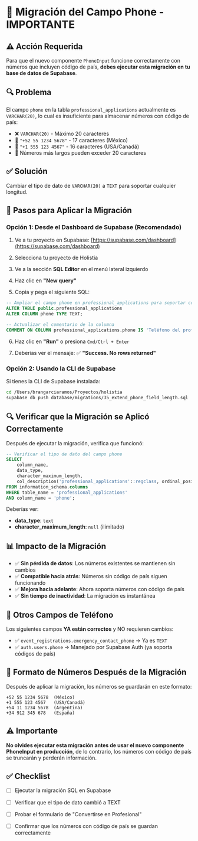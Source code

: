 # 📱 Migración del Campo Phone - IMPORTANTE

## ⚠️ Acción Requerida

Para que el nuevo componente `PhoneInput` funcione correctamente con números que incluyen código de país, **debes ejecutar esta migración en tu base de datos de Supabase**.

## 🔍 Problema

El campo `phone` en la tabla `professional_applications` actualmente es `VARCHAR(20)`, lo cual es insuficiente para almacenar números con código de país:

- ❌ `VARCHAR(20)` - Máximo 20 caracteres
- 📱 `"+52 55 1234 5678"` - 17 caracteres (México)
- 📱 `"+1 555 123 4567"` - 16 caracteres (USA/Canadá)
- 📱 Números más largos pueden exceder 20 caracteres

## ✅ Solución

Cambiar el tipo de dato de `VARCHAR(20)` a `TEXT` para soportar cualquier longitud.

## 📝 Pasos para Aplicar la Migración

### Opción 1: Desde el Dashboard de Supabase (Recomendado)

1. Ve a tu proyecto en Supabase: [https://supabase.com/dashboard](https://supabase.com/dashboard)

2. Selecciona tu proyecto de Holistia

3. Ve a la sección **SQL Editor** en el menú lateral izquierdo

4. Haz clic en **"New query"**

5. Copia y pega el siguiente SQL:

```sql
-- Ampliar el campo phone en professional_applications para soportar códigos de país
ALTER TABLE public.professional_applications 
ALTER COLUMN phone TYPE TEXT;

-- Actualizar el comentario de la columna
COMMENT ON COLUMN professional_applications.phone IS 'Teléfono del profesional con código de país (ej: +52 55 1234 5678)';
```

6. Haz clic en **"Run"** o presiona `Cmd/Ctrl + Enter`

7. Deberías ver el mensaje: ✅ **"Success. No rows returned"**

### Opción 2: Usando la CLI de Supabase

Si tienes la CLI de Supabase instalada:

```bash
cd /Users/brangarciaramos/Proyectos/holistia
supabase db push database/migrations/35_extend_phone_field_length.sql
```

## 🔍 Verificar que la Migración se Aplicó Correctamente

Después de ejecutar la migración, verifica que funcionó:

```sql
-- Verificar el tipo de dato del campo phone
SELECT 
    column_name, 
    data_type, 
    character_maximum_length,
    col_description('professional_applications'::regclass, ordinal_position) as description
FROM information_schema.columns
WHERE table_name = 'professional_applications' 
AND column_name = 'phone';
```

Deberías ver:
- **data_type**: `text`
- **character_maximum_length**: `null` (ilimitado)

## 📊 Impacto de la Migración

- ✅ **Sin pérdida de datos**: Los números existentes se mantienen sin cambios
- ✅ **Compatible hacia atrás**: Números sin código de país siguen funcionando
- ✅ **Mejora hacia adelante**: Ahora soporta números con código de país
- ✅ **Sin tiempo de inactividad**: La migración es instantánea

## 🎯 Otros Campos de Teléfono

Los siguientes campos **YA están correctos** y NO requieren cambios:

- ✅ `event_registrations.emergency_contact_phone` → Ya es `TEXT`
- ✅ `auth.users.phone` → Manejado por Supabase Auth (ya soporta códigos de país)

## 📱 Formato de Números Después de la Migración

Después de aplicar la migración, los números se guardarán en este formato:

```
+52 55 1234 5678  (México)
+1 555 123 4567   (USA/Canadá)
+54 11 1234 5678  (Argentina)
+34 912 345 678   (España)
```

## ⚠️ Importante

**No olvides ejecutar esta migración antes de usar el nuevo componente PhoneInput en producción**, de lo contrario, los números con código de país se truncarán y perderán información.

## ✅ Checklist

- [ ] Ejecutar la migración SQL en Supabase
- [ ] Verificar que el tipo de dato cambió a TEXT
- [ ] Probar el formulario de "Convertirse en Profesional"
- [ ] Confirmar que los números con código de país se guardan correctamente

